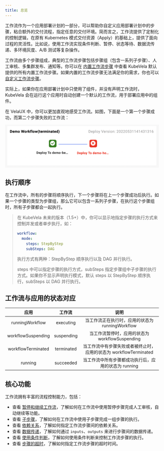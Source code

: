 ```yaml
---
title: 总览
---
```


工作流作为一个应用部署计划的一部分，可以帮助你自定义应用部署计划中的步骤，粘合额外的交付流程，指定任意的交付环境。简而言之，工作流提供了定制化的控制逻辑，在原有 Kubernetes 模式交付资源（Apply）的基础上，提供了面向过程的灵活性。比如说，使用工作流实现条件判断、暂停、状态等待、数据流传递、多环境灰度、A/B 测试等复杂操作。

工作流由多个步骤组成，典型的工作流步骤包括步骤组（包含一系列子步骤）、人工审核、多集群发布、通知等。你可以在 [内置工作流步骤](./built-in-workflow-defs) 中查看 KubeVela 默认提供的所有内置工作流步骤。如果内置的工作流步骤无法满足你的需求，你也可以 [自定义工作流步骤](../../platform-engineers/workflow/workflow)。

实际上，如果你在应用部署计划中只使用了组件，并没有声明工作流时，KubeVela 会在运行这个应用时自动创建一个默认的工作流，用于部署应用中的组件。

在 VelaUX 中，你可以更加直观地感受工作流。如图，下面是一个第一个步骤成功，而第二个步骤失败的工作流：

![velaux-workflow](../../resources/velaux-workflow.png)

## 执行顺序

在工作流中，所有的步骤将顺序执行，下一个步骤将在上一个步骤成功后执行。如果一个步骤的类型为步骤组，那么它可以包含一系列子步骤，在执行这个步骤组时，所有子步骤都会一起执行。

> 在 KubeVela 未来的版本（1.5+）中，你可以显示地指定步骤的执行方式来控制并发或者单步执行，如：
> ```yaml
> workflow:
>   mode:
>     steps: StepByStep
>     subSteps: DAG
> ```
> 执行方式有两种：StepByStep 顺序执行以及 DAG 并行执行。
> 
> steps 中可以指定步骤的执行方式，subSteps 指定步骤组中子步骤的执行方式。如果你不显示声明执行模式，默认 steps 以 StepByStep 顺序执行，subSteps 以 DAG 并行执行。

## 工作流与应用的状态对应

|  应用   |  工作流  |                 说明                  |
| :-------: | :----: | :-----------------------------------: |
|    runningWorkflow    | executing |      当工作流正在执行时，应用的状态为 runningWorkflow      |
|    workflowSuspending    | suspending |      当工作流暂停时，应用的状态为 workflowSuspending     |
|    workflowTerminated    | terminated |      当工作流中有步骤失败或者被终止时，应用的状态为 workflowTerminated     |
|    running    | succeeded |      当工作流中所有步骤都成功执行后，应用的状态为  running     |

## 核心功能

工作流拥有丰富的流程控制能力，包括：

- 查看 [暂停和继续工作流](./suspend)，了解如何在工作流中使用暂停步骤完成人工审核，自动继续等功能。
- 查看 [子步骤](./step-group)，了解如何在工作流中使用子步骤完成一组步骤的执行。
- 查看 [依赖关系](./dependency)，了解如何指定工作流步骤间的依赖关系。
- 查看 [数据传递](./inputs-outputs)，了解如何通过 `inputs`、`outputs` 来进行步骤间的数据传递。
- 查看 [使用条件判断](./if-condition)，了解如何使用条件判断来控制工作流步骤的执行。
- 查看 [步骤的超时](./timeout)，了解如何指定工作流步骤的超时时间。
